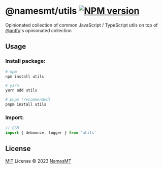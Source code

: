 # @namesmt/utils [![NPM version](https://img.shields.io/npm/v/@namesmt/utils?color=a1b858&label=)](https://www.npmjs.com/package/@namesmt/utils)

Opinionated collection of common JavaScript / TypeScript utils on top of [@antfu](https://github.com/antfu)'s opinionated collection

## Usage
### Install package:
```sh
# npm
npm install utils

# yarn
yarn add utils

# pnpm (recommended)
pnpm install utils
```

### Import:
```ts
// ESM
import { debounce, logger } from 'utils'
```

## License

[MIT](./LICENSE) License © 2023 [NamesMT](https://github.com/NamesMT)
